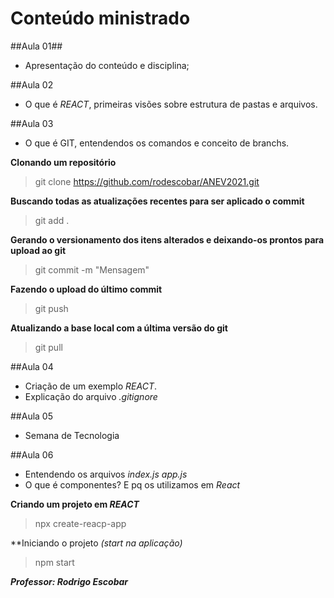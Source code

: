 # Conteúdo ministrado

##Aula 01##
- Apresentação do conteúdo e disciplina;

##Aula 02
- O que é _REACT_, primeiras visões sobre estrutura de pastas e arquivos.

##Aula 03
- O que é GIT, entendendos os comandos e conceito de branchs.

**Clonando um repositório**
> git clone https://github.com/rodescobar/ANEV2021.git

**Buscando todas as atualizações recentes para ser aplicado o commit**
> git add .

**Gerando o versionamento dos itens alterados e deixando-os prontos para upload ao git**
> git commit -m "Mensagem"

**Fazendo o upload do último commit**
> git push

**Atualizando a base local com a última versão do git**
> git pull

##Aula 04 
- Criação de um exemplo _REACT_.
- Explicação do arquivo _.gitignore_

##Aula 05
- Semana de Tecnologia

##Aula 06
- Entendendo os arquivos
_index.js_
_app.js_
- O que é componentes? E pq os utilizamos em _React_

**Criando um projeto em _REACT_**
> npx create-reacp-app <nome>

**Iniciando o projeto _(start na aplicação)_
> npm start




***Professor: Rodrigo Escobar***